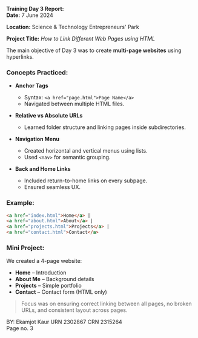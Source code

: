 **Training Day 3 Report:**  
**Date:** 7 June 2024

**Location:** Science & Technology Entrepreneurs' Park  

**Project Title:** *How to Link Different Web Pages using HTML*

The main objective of Day 3 was to create **multi-page websites** using hyperlinks.

### Concepts Practiced:

- **Anchor Tags**
  - Syntax: `<a href="page.html">Page Name</a>`
  - Navigated between multiple HTML files.

- **Relative vs Absolute URLs**
  - Learned folder structure and linking pages inside subdirectories.

- **Navigation Menu**
  - Created horizontal and vertical menus using lists.
  - Used `<nav>` for semantic grouping.

- **Back and Home Links**
  - Included return-to-home links on every subpage.
  - Ensured seamless UX.

### Example:

```html
<a href="index.html">Home</a> |
<a href="about.html">About</a> |
<a href="projects.html">Projects</a> |
<a href="contact.html">Contact</a>
```

### Mini Project:
We created a 4-page website:
- **Home** – Introduction
- **About Me** – Background details
- **Projects** – Simple portfolio
- **Contact** – Contact form (HTML only)

> Focus was on ensuring correct linking between all pages, no broken URLs, and consistent layout across pages.

BY: Ekamjot Kaur 
URN 2302867 
CRN 2315264  
Page no. 3